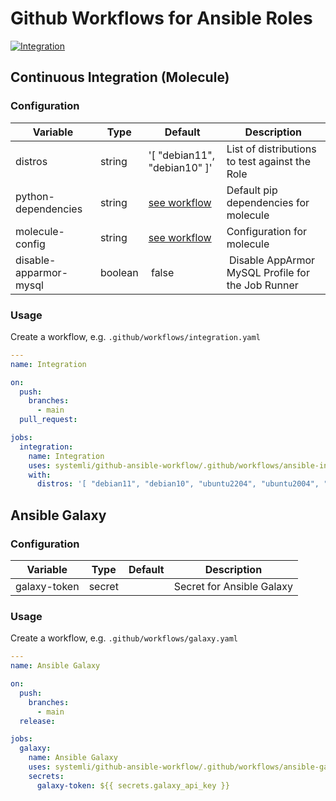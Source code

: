 # Github Workflows for Ansible Roles

[![Integration](https://github.com/systemli/github-ansible-workflow/actions/workflows/integration.yml/badge.svg)](https://github.com/systemli/github-ansible-workflow/actions/workflows/integration.yml)

## Continuous Integration (Molecule)

### Configuration

| Variable               | Type    | Default                                                             | Description                                        |
| ---------------------- | ------- | ------------------------------------------------------------------- | -------------------------------------------------- |
| distros                | string  | '[ "debian11", "debian10" ]'                                        | List of distributions to test against the Role     |
| python-dependencies    | string  | [see workflow](.github/workflows/ansible-integration-workflow.yaml) | Default pip dependencies for molecule              |
| molecule-config        | string  | [see workflow](.github/workflows/ansible-integration-workflow.yaml) | Configuration for molecule                         |
| disable-apparmor-mysql | boolean |  false                                                              |  Disable AppArmor MySQL Profile for the Job Runner |

### Usage

Create a workflow, e.g. `.github/workflows/integration.yaml`

```yaml
---
name: Integration

on:
  push:
    branches:
      - main
  pull_request:

jobs:
  integration:
    name: Integration
    uses: systemli/github-ansible-workflow/.github/workflows/ansible-integration-workflow.yaml@v1.0.0
    with:
      distros: '[ "debian11", "debian10", "ubuntu2204", "ubuntu2004", "ubuntu1804" ]'
```

## Ansible Galaxy

### Configuration

| Variable     | Type   | Default | Description               |
| ------------ | ------ | ------- | ------------------------- |
| galaxy-token | secret |         | Secret for Ansible Galaxy |

### Usage

Create a workflow, e.g. `.github/workflows/galaxy.yaml`

```yaml
---
name: Ansible Galaxy

on:
  push:
    branches:
      - main
  release:

jobs:
  galaxy:
    name: Ansible Galaxy
    uses: systemli/github-ansible-workflow/.github/workflows/ansible-galaxy-workflow.yaml@main
    secrets:
      galaxy-token: ${{ secrets.galaxy_api_key }}
```
